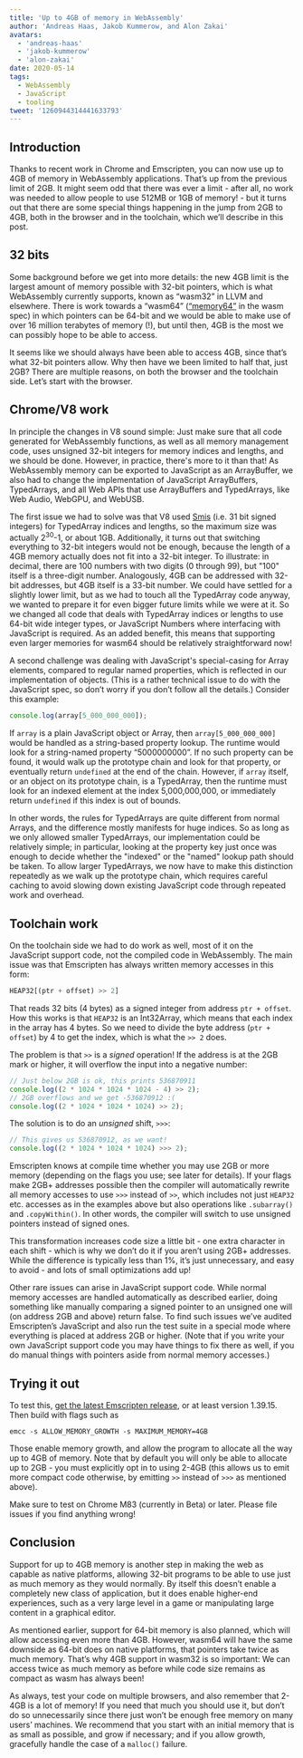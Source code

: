 ```yaml
---
title: 'Up to 4GB of memory in WebAssembly'
author: 'Andreas Haas, Jakob Kummerow, and Alon Zakai'
avatars:
  - 'andreas-haas'
  - 'jakob-kummerow'
  - 'alon-zakai'
date: 2020-05-14
tags:
  - WebAssembly
  - JavaScript
  - tooling
tweet: '1260944314441633793'
---
```


## Introduction

Thanks to recent work in Chrome and Emscripten, you can now use up to 4GB of memory in WebAssembly applications. That’s up from the previous limit of 2GB. It might seem odd that there was ever a limit - after all, no work was needed to allow people to use 512MB or 1GB of memory! - but it turns out that there are some special things happening in the jump from 2GB to 4GB, both in the browser and in the toolchain, which we’ll describe in this post.

<!--truncate-->
## 32 bits

Some background before we get into more details: the new 4GB limit is the largest amount of memory possible with 32-bit pointers, which is what WebAssembly currently supports, known as “wasm32” in LLVM and elsewhere. There is work towards a “wasm64” ([“memory64”](https://github.com/WebAssembly/memory64/blob/master/proposals/memory64/Overview.md) in the wasm spec) in which pointers can be 64-bit and we would be able to make use of over 16 million terabytes of memory (!), but until then, 4GB is the most we can possibly hope to be able to access.

It seems like we should always have been able to access 4GB, since that’s what 32-bit pointers allow. Why then have we been limited to half that, just 2GB? There are multiple reasons, on both the browser and the toolchain side. Let’s start with the browser.

## Chrome/V8 work

In principle the changes in V8 sound simple: Just make sure that all code generated for WebAssembly functions, as well as all memory management code, uses unsigned 32-bit integers for memory indices and lengths, and we should be done. However, in practice, there's more to it than that! As WebAssembly memory can be exported to JavaScript as an ArrayBuffer, we also had to change the implementation of JavaScript ArrayBuffers, TypedArrays, and all Web APIs that use ArrayBuffers and TypedArrays, like Web Audio, WebGPU, and WebUSB.

The first issue we had to solve was that V8 used [Smis](https://v8.dev/blog/pointer-compression#value-tagging-in-v8) (i.e. 31 bit signed integers) for TypedArray indices and lengths, so the maximum size was actually 2<sup>30</sup>-1, or about 1GB. Additionally, it turns out that switching everything to 32-bit integers would not be enough, because the length of a 4GB memory actually does not fit into a 32-bit integer. To illustrate: in decimal, there are 100 numbers with two digits (0 through 99), but "100" itself is a three-digit number. Analogously, 4GB can be addressed with 32-bit addresses, but 4GB itself is a 33-bit number. We could have settled for a slightly lower limit, but as we had to touch all the TypedArray code anyway, we wanted to prepare it for even bigger future limits while we were at it. So we changed all code that deals with TypedArray indices or lengths to use 64-bit wide integer types, or JavaScript Numbers where interfacing with JavaScript is required. As an added benefit, this means that supporting even larger memories for wasm64 should be relatively straightforward now!

A second challenge was dealing with JavaScript's special-casing for Array elements, compared to regular named properties, which is reflected in our implementation of objects. (This is a rather technical issue to do with the JavaScript spec, so don’t worry if you don’t follow all the details.) Consider this example:

```js
console.log(array[5_000_000_000]);
```

If `array` is a plain JavaScript object or Array, then `array[5_000_000_000]` would be handled as a string-based property lookup. The runtime would look for a string-named property “5000000000”. If no such property can be found, it would walk up the prototype chain and look for that property, or eventually return `undefined` at the end of the chain. However, if `array` itself, or an object on its prototype chain, is a TypedArray, then the runtime must look for an indexed element at the index 5,000,000,000, or immediately return `undefined` if this index is out of bounds.

In other words, the rules for TypedArrays are quite different from normal Arrays, and the difference mostly manifests for huge indices. So as long as we only allowed smaller TypedArrays, our implementation could be relatively simple; in particular, looking at the property key just once was enough to decide whether the "indexed" or the "named" lookup path should be taken. To allow larger TypedArrays, we now have to make this distinction repeatedly as we walk up the prototype chain, which requires careful caching to avoid slowing down existing JavaScript code through repeated work and overhead.

## Toolchain work

On the toolchain side we had to do work as well, most of it on the JavaScript support code, not the compiled code in WebAssembly. The main issue was that Emscripten has always written memory accesses in this form:

```js
HEAP32[(ptr + offset) >> 2]
```

That reads 32 bits (4 bytes) as a signed integer from address `ptr + offset`. How this works is that `HEAP32` is an Int32Array, which means that each index in the array has 4 bytes. So we need to divide the byte address (`ptr + offset`) by 4 to get the index, which is what the `>> 2` does.

The problem is that `>>` is a *signed* operation! If the address is at the 2GB mark or higher, it will overflow the input into a negative number:

```js
// Just below 2GB is ok, this prints 536870911
console.log((2 * 1024 * 1024 * 1024 - 4) >> 2);
// 2GB overflows and we get -536870912 :(
console.log((2 * 1024 * 1024 * 1024) >> 2);
```

The solution is to do an *unsigned* shift, `>>>`:

```js
// This gives us 536870912, as we want!
console.log((2 * 1024 * 1024 * 1024) >>> 2);
```

Emscripten knows at compile time whether you may use 2GB or more memory (depending on the flags you use; see later for details). If your flags make 2GB+ addresses possible then the compiler will automatically rewrite all memory accesses to use `>>>` instead of `>>`, which includes not just `HEAP32` etc. accesses as in the examples above but also operations like `.subarray()` and `.copyWithin()`. In other words, the compiler will switch to use unsigned pointers instead of signed ones.

This transformation increases code size a little bit - one extra character in each shift - which is why we don’t do it if you aren’t using 2GB+ addresses. While the difference is typically less than 1%, it’s just unnecessary, and easy to avoid - and lots of small optimizations add up!

Other rare issues can arise in JavaScript support code. While normal memory accesses are handled automatically as described earlier, doing something like manually comparing a signed pointer to an unsigned one will (on address 2GB and above) return false. To find such issues we’ve audited Emscripten’s JavaScript and also run the test suite in a special mode where everything is placed at address 2GB or higher. (Note that if you write your own JavaScript support code you may have things to fix there as well, if you do manual things with pointers aside from normal memory accesses.)

## Trying it out

To test this, [get the latest Emscripten release](https://emscripten.org/docs/getting_started/downloads.html), or at least version 1.39.15. Then build with flags such as

```
emcc -s ALLOW_MEMORY_GROWTH -s MAXIMUM_MEMORY=4GB
```

Those enable memory growth, and allow the program to allocate all the way up to 4GB of memory. Note that by default you will only be able to allocate up to 2GB - you must explicitly opt in to using 2-4GB (this allows us to emit more compact code otherwise, by emitting `>>` instead of `>>>` as mentioned above).

Make sure to test on Chrome M83 (currently in Beta) or later. Please file issues if you find anything wrong!

## Conclusion

Support for up to 4GB memory is another step in making the web as capable as native platforms, allowing 32-bit programs to be able to use just as much memory as they would normally. By itself this doesn’t enable a completely new class of application, but it does enable higher-end experiences, such as a very large level in a game or manipulating large content in a graphical editor.

As mentioned earlier, support for 64-bit memory is also planned, which will allow accessing even more than 4GB. However, wasm64 will have the same downside as 64-bit does on native platforms, that pointers take twice as much memory. That’s why 4GB support in wasm32 is so important: We can access twice as much memory as before while code size remains as compact as wasm has always been!

As always, test your code on multiple browsers, and also remember that 2-4GB is a lot of memory! If you need that much you should use it, but don’t do so unnecessarily since there just won’t be enough free memory on many users’ machines. We recommend that you start with an initial memory that is as small as possible, and grow if necessary; and if you allow growth, gracefully handle the case of a `malloc()` failure.
